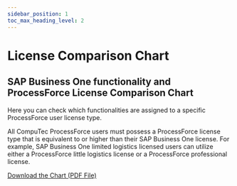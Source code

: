 ```yaml
---
sidebar_position: 1
toc_max_heading_level: 2
---
```


# License Comparison Chart

## SAP Business One functionality and ProcessForce License Comparison Chart

Here you can check which functionalities are assigned to a specific ProcessForce user license type.

All CompuTec ProcessForce users must possess a ProcessForce license type that is equivalent to or higher than their SAP Business One license. For example, SAP Business One limited logistics licensed users can utilize either a ProcessForce little logistics license or a ProcessForce professional license.

[Download the Chart (PDF File)](https://connect.computec.pl/display/PF100EN/License+Comparison+Chart?preview=/195593078/219874181/ProcessForce%20License%20Comparison%20Chart%202021Q4.pdf)
